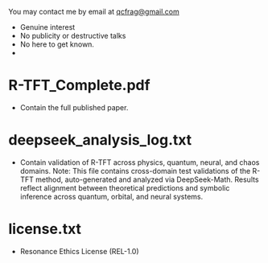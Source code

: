 You may contact me by email at qcfrag@gmail.com
- Genuine interest
- No publicity or destructive talks
- No here to get known.
- 
# R-TFT_Complete.pdf
- Contain the full published paper.

# deepseek_analysis_log.txt
- Contain validation of R-TFT across physics, quantum, neural, and chaos domains. 
Note: This file contains cross-domain test validations of the R-TFT method, auto-generated and analyzed via DeepSeek-Math. Results reflect alignment between theoretical predictions and symbolic inference across quantum, orbital, and neural systems.

# license.txt
- Resonance Ethics License (REL-1.0)  
